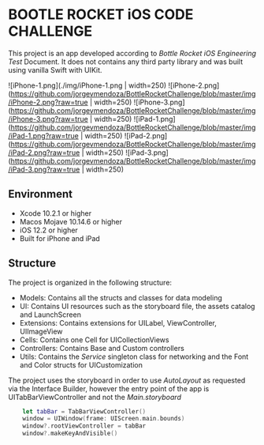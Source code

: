 # BOOTLE ROCKET iOS CODE CHALLENGE

This project is an app developed according to _Bottle Rocket iOS Engineering Test_ Document. It does not contains any third party library and was built using vanilla Swift with UIKit.

![iPhone-1.png](./img/iPhone-1.png | width=250)
![iPhone-2.png](https://github.com/jorgevmendoza/BottleRocketChallenge/blob/master/img/iPhone-2.png?raw=true | width=250)
![iPhone-3.png](https://github.com/jorgevmendoza/BottleRocketChallenge/blob/master/img/iPhone-3.png?raw=true | width=250)
![iPad-1.png](https://github.com/jorgevmendoza/BottleRocketChallenge/blob/master/img/iPad-1.png?raw=true | width=250)
![iPad-2.png](https://github.com/jorgevmendoza/BottleRocketChallenge/blob/master/img/iPad-2.png?raw=true | width=250)
![iPad-3.png](https://github.com/jorgevmendoza/BottleRocketChallenge/blob/master/img/iPad-3.png?raw=true | width=250)

## Environment

- Xcode 10.2.1 or higher
- Macos Mojave 10.14.6 or higher
- iOS 12.2 or higher
- Built for iPhone and iPad

## Structure

The project is organized in the following structure:

- Models: Contains all the structs and classes for data modeling
- UI: Contains UI resources such as the storyboard file, the assets catalog and LaunchScreen
- Extensions: Contains extensions for UILabel, ViewController, UIImageView
- Cells: Contains one Cell for UICollectionViews
- Controllers: Contains Base and Custom controllers
- Utils: Contains the _Service_ singleton class for networking and the Font and Color structs for UICustomization

The project uses the storyboard in order to use _AutoLayout_ as requested via the Interface Builder, however the entry point of the app is UITabBarViewController and not the _Main.storyboard_

```Swift
    let tabBar = TabBarViewController()
    window = UIWindow(frame: UIScreen.main.bounds)
    window?.rootViewController = tabBar
    window?.makeKeyAndVisible()
```
